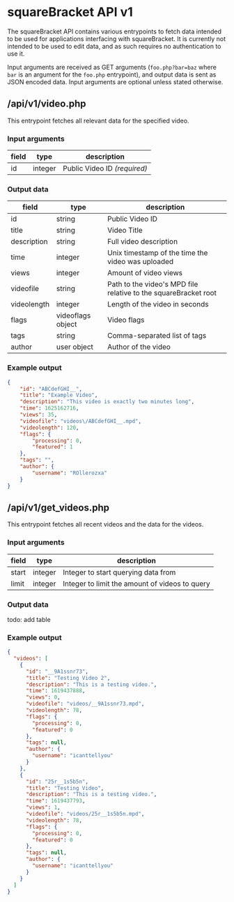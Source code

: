 # squareBracket API v1

The squareBracket API contains various entrypoints to fetch data intended to be used for applications interfacing with squareBracket. It is currently not intended to be used to edit data, and as such requires no authentication to use it.

Input arguments are received as GET arguments (`foo.php?bar=baz` where `bar` is an argument for the `foo.php` entrypoint), and output data is sent as JSON encoded data. Input arguments are optional unless stated otherwise.

## /api/v1/video.php
This entrypoint fetches all relevant data for the specified video.

### Input arguments
| field | type    | description                  |
| ----- | ------- | ---------------------------- |
| id    | integer | Public Video ID *(required)* |

### Output data
| field       | type              | description                                                     |
| ----------- | ----------------- | --------------------------------------------------------------- |
| id          | string            | Public Video ID                                                 |
| title       | string            | Video Title                                                     |
| description | string            | Full video description                                          |
| time        | integer           | Unix timestamp of the time the video was uploaded               |
| views       | integer           | Amount of video views                                           |
| videofile   | string            | Path to the video's MPD file relative to the squareBracket root |
| videolength | integer           | Length of the video in seconds                                  |
| flags       | videoflags object | Video flags                                                     |
| tags        | string            | Comma-separated list of tags                                    |
| author      | user object       | Author of the video                                             |

### Example output
```json
{
	"id": "ABCdefGHI__",
	"title": "Example Video",
	"description": "This video is exactly two minutes long",
	"time": 1625162716,
	"views": 35,
	"videofile": "videos\/ABCdefGHI__.mpd",
	"videolength": 120,
	"flags": {
		"processing": 0,
		"featured": 1
	},
	"tags": "",
	"author": {
		"username": "ROllerozxa"
	}
}
```

## /api/v1/get_videos.php
This entrypoint fetches all recent videos and the data for the videos.

### Input arguments
| field | type    | description                                    |
| ----- | ------- | ---------------------------------------------- |
| start | integer | Integer to start querying data from            |
| limit | integer | Integer to limit the amount of videos to query |

### Output data
todo: add table

### Example output
```json
{
  "videos": [
    {
      "id": "__9A1ssnr73",
      "title": "Testing Video 2",
      "description": "This is a testing video.",
      "time": 1619437888,
      "views": 0,
      "videofile": "videos/__9A1ssnr73.mpd",
      "videolength": 78,
      "flags": {
        "processing": 0,
        "featured": 0
      },
      "tags": null,
      "author": {
        "username": "icanttellyou"
      }
    },
    {
      "id": "25r__1s5b5n",
      "title": "Testing Video",
      "description": "This is a testing video.",
      "time": 1619437793,
      "views": 1,
      "videofile": "videos/25r__1s5b5n.mpd",
      "videolength": 78,
      "flags": {
        "processing": 0,
        "featured": 0
      },
      "tags": null,
      "author": {
        "username": "icanttellyou"
      }
    }
  ]
}
```
